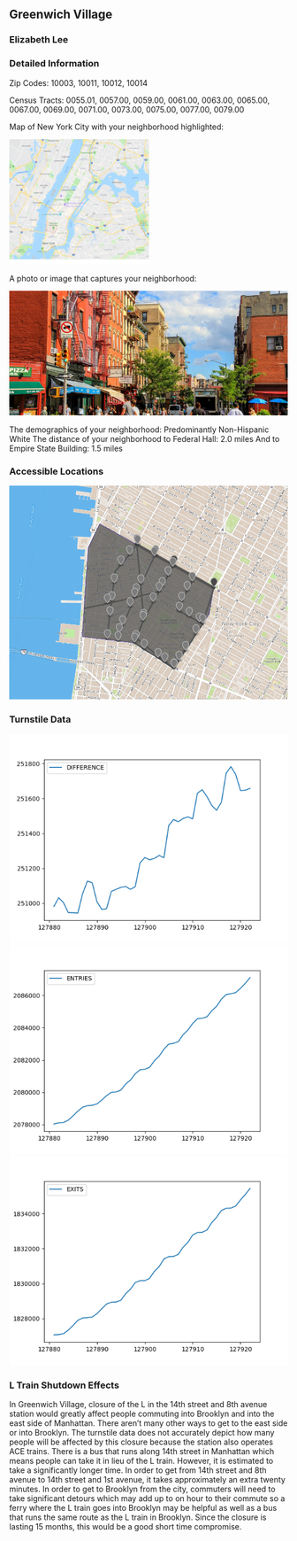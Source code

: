 ## Greenwich Village

### Elizabeth Lee

### Detailed Information

Zip Codes: 10003, 10011, 10012, 10014

Census Tracts: 0055.01, 0057.00, 0059.00, 0061.00, 0063.00, 0065.00, 0067.00, 0069.00,
0071.00, 0073.00, 0075.00, 0077.00, 0079.00

Map of New York City with your neighborhood highlighted:

![Sorry! I'm broken](image002.png)

A photo or image that captures your neighborhood:

![Sorry! I'm broken](image003.png)

The demographics of your neighborhood: Predominantly Non-Hispanic White
The distance of your neighborhood to Federal Hall: 2.0 miles
And to Empire State Building: 1.5 miles

### Accessible Locations

![Sorry! I'm broken](csci.png)

### Turnstile Data

![Sorry! I'm broken](Figure_1.png)
![Sorry! I'm broken](Figure_2.png)
![Sorry! I'm broken](Figure_3.png)

### L Train Shutdown Effects

In Greenwich Village, closure of the L in the 14th street and 8th avenue station would greatly affect people commuting into Brooklyn and into the east side of Manhattan. There aren’t many other ways to get to the east side or into Brooklyn. The turnstile data does not accurately depict how many people will be affected by this closure because the station also operates ACE trains. There is a bus that runs along 14th street in Manhattan which means people can take it in lieu of the L train. However, it is estimated to take a significantly longer time. In order to get from 14th street and 8th avenue to 14th street and 1st avenue, it takes approximately an extra twenty minutes. In order to get to Brooklyn from the city, commuters will need to take significant detours which may add up to on hour to their commute so a ferry where the L train goes into Brooklyn may be helpful as well as a bus that runs the same route as the L train in Brooklyn. Since the closure is lasting 15 months, this would be a good short time compromise.
